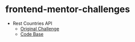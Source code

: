 # frontend-mentor-challenges

 - Rest Countries API
   - [Original Challenge](https://www.frontendmentor.io/challenges/rest-countries-api-with-color-theme-switcher-5cacc469fec04111f7b848ca)
   - [Code Base](https://github.com/Xiao4Dan/frontend-mentor-challenges/tree/challenge/rest-countries-api)
